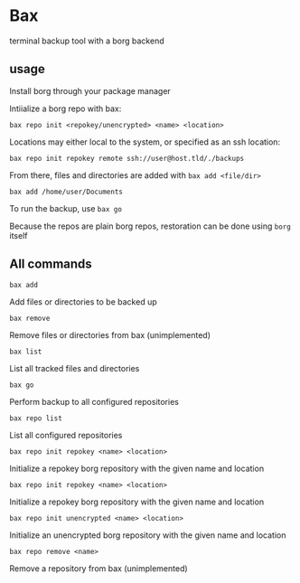 # Bax
terminal backup tool with a borg backend

## usage

Install borg through your package manager

Intiialize a borg repo with bax:
```
bax repo init <repokey/unencrypted> <name> <location>
```

Locations may either local to the system, or specified as an ssh location:
```
bax repo init repokey remote ssh://user@host.tld/./backups
```

From there, files and directories are added with `bax add <file/dir>`
```
bax add /home/user/Documents
```

To run the backup, use `bax go`

Because the repos are plain borg repos, restoration can be done using `borg` itself

## All commands

```
bax add
```
Add files or directories to be backed up

```
bax remove
```
Remove files or directories from bax (unimplemented)

```
bax list
```
List all tracked files and directories

```
bax go
```
Perform backup to all configured repositories

```
bax repo list
```
List all configured repositories

```
bax repo init repokey <name> <location>
```
Initialize a repokey borg repository with the given name and location

```
bax repo init repokey <name> <location>
```
Initialize a repokey borg repository with the given name and location

```
bax repo init unencrypted <name> <location>
```
Initialize an unencrypted borg repository with the given name and location

```
bax repo remove <name>
```
Remove a repository from bax (unimplemented)

